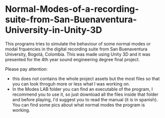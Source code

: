 # Normal-Modes-of-a-recording-suite-from-San-Buenaventura-University-in-Unity-3D
This programs tries to simulate the behaviour of some normal modes or modal frquencies in the digital recording suite from San Buenaventura University, Bogotá, Colombia. This was made using Unity 3D and it was presented for the 4th year sound engineering degree final project.

Please pay attention:

* this does not contains the whole project assets but the most files so that you can look throguh more or less what I was working on. 
* In the Modes LAB folder you can find an executable of the program, I recommend you to use it, so just download all the files inside that folder and before playing, I'd suggest you to read the manual (it is in spanish). You can find some pics about what normal modes the program is working.
